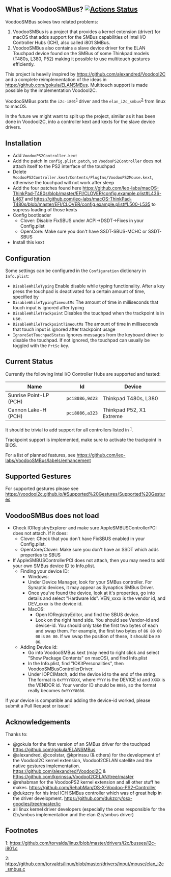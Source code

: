 ## What is VoodooSMBus? [![Actions Status](https://github.com/leo-labs/VoodooSMBus/workflows/CI/badge.svg)](https://github.com/leo-labs/VoodooSMBus/actions)

VoodooSMBus solves two related problems: 
  
  1. VoodooSMBus is a project that provides a kernel extension (driver) for macOS that adds support for the SMBus capabilities of Intel I/O Controller Hubs (ICH), also called i801 SMBus. 
  2. VoodooSMBus also contains a slave device driver for the ELAN Touchpad device found on the SMBus of some Thinkpad models (T480s, L380, P52) making it possible to use multitouch gestures efficiently.

This project is heavily inspired by https://github.com/alexandred/VoodooI2C and a complete reimplementation of the ideas in https://github.com/gokula/ELANSMBus. Multitouch support is made possible by the implementation VoodooI2C.

VoodooSMBus ports the `i2c-i801`<sup>[1](#i2c-i801)</sup> driver and the `elan_i2c_smbus`<sup>[2](#elan_i2c_smbus)</sup> from linux to macOS.

In the future we might want to split up the project,  similar as it has been done in VoodooI2C, into a controller kext and kexts for the slave device drivers.

## Installation

- Add `VoodooPS2Controller.kext`
- Add the patch in `config.plist.patch`, so `VoodooPS2Controller` does not attach itself to the PS2 interface of the touchpad
- Delete `VoodooPS2Controller.kext/Contents/PlugIns/VoodooPS2Mouse.kext`, otherwise the touchpad will not work after sleep
- Add the four patches found here https://github.com/leo-labs/macOS-ThinkPad-T480s/blob/master/EFI/CLOVER/config.example.plist#L436-L467 and https://github.com/leo-labs/macOS-ThinkPad-T480s/blob/master/EFI/CLOVER/config.example.plist#L500-L535 to supress loading of those kexts
- Config bootloader
  - Clover: Disable FixSBUS under ACPI->DSDT->Fixes in your Config.plist
  - OpenCore: Make sure you don't have SSDT-SBUS-MCHC or SSDT-SBUS
- Install this kext

## Configuration

Some settings can be configured in the `Configuration` dictionary in `Info.plist`:

* `DisableWhileTyping` Enable disable while typing functionality. After a key press the touchpad is deactivated for a certain amount of time, specified by
* `DisableWhileTypingTimeoutMs` The amount of time in milliseconds that touch input is ignored after typing
* `DisableWhileTrackpoint` Disables the touchpad when the trackpoint is in use.
* `DisableWhileTrackpointTimeoutMs` The amount of time in milliseconds that touch input is ignored after trackpoint usage
* `IgnoreSetTouchpadStatus` Ignores messages from the keyboard driver to disable the touchpad. If not ignored, the touchpad can usually be toggled with the `PrtSc` key. 

## Current Status

Currently the following Intel I/O Controller Hubs are supported and tested:

| Name                   | Id             |  Device                  |
| ---------------------- | -------------- | ------------------------ |
| Sunrise Point-LP (PCH) | `pci8086,9d23` | Thinkpad T480s, L380     |
| Cannon Lake-H (PCH)    | `pci8086,a323` | Thinkpad P52, X1 Extreme |


It should be trivial to add support for all controllers listed in <sup>[1](#i2c-i801)</sup>. 

Trackpoint support is implemented, make sure to activate the trackpoint in BIOS.

For a list of planned features, see https://github.com/leo-labs/VoodooSMBus/labels/enhancement

## Supported Gestures

For supported gestures please see https://voodooi2c.github.io/#Supported%20Gestures/Supported%20Gestures

## VoodooSMBus does not load
- Check IORegistryExplorer and make sure AppleSMBUSControllerPCI does not attach. If it does:
  - Clover: Check that you don't have FixSBUS enabled in your Config.plist.
  - OpenCore/Clover: Make sure you don't have an SSDT which adds properties to SBUS
- If AppleSMBUSControllerPCI does not attach, then you may need to add your own SMBus device ID to Info.plist.
  - Finding your device ID:
    - Windows: 
	- Under Device Manager, look for your SMBus controller. For Synaptic devices, it may appear as Synaptics SMBus Driver.
	- Once you've found the device, look at it's properties, go into details and select "Hardware Ids". VEN_xxxx is the vendor id, and DEV_xxxx is the device id.
    - MacOS:
      - Open IORegistryEditor, and find the SBUS device.
      - Look on the right hand side. You should see Vendor-id and device-id. You should only take the first two bytes of each and swap them. For example, the first two bytes of `86 80 00 00` is `86 80`. If we swap the position of these, it should be `80 86`.
  - Adding Device id:
    - Go into VoodooSMBus.kext (may need to right click and select "Show Package Contents" on macOS), and find Info.plist
    - In the Info.plist, find "IOKitPersonalities", then VoodooSMBusControllerDriver.
    - Under IOPCIMatch, add the device id to the end of the string. The format is `0xYYYYXXXX`, where `YYYY` is the DEVICE id and `XXXX` is the VENDOR id. Your vendor ID should be `8086`, so the format really becomes `0xYYYY8086`.

If your device is compatible and adding the device-id worked, please submit a Pull Request or issue!

## Acknowledgements

Thanks to:
- @gokula for the first version of an SMBus driver for the touchpad https://github.com/gokula/ELANSMBus
- @alexandred, @coolstar, @kprinssu (& others) for the development of the VoodooI2C kernel extension, VoodooI2CELAN satellite and the native gestures implementation. https://github.com/alexandred/VoodooI2C & https://github.com/kprinssu/VoodooI2CELAN/tree/master
- @rehabman for the VoodooPS2 kernel extension and all other stuff he makes. https://github.com/RehabMan/OS-X-Voodoo-PS2-Controller
- @dukzcry for his Intel ICH SMBus controller which was of great help in the driver development. https://github.com/dukzcry/osx-goodies/tree/master/ic 
- all linux kernel driver developers (especially the ones responsible for the i2c/smbus implementation and the elan i2c/smbus driver)

## Footnotes

<a name="i2c-i801">1</a>: https://github.com/torvalds/linux/blob/master/drivers/i2c/busses/i2c-i801.c

<a name="elan_i2c_smbus">2</a>: https://github.com/torvalds/linux/blob/master/drivers/input/mouse/elan_i2c_smbus.c
